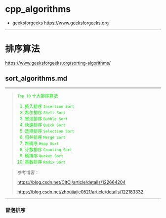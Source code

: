 # cpp_algorithms

* geeksforgeeks https://www.geeksforgeeks.org

--------------------------------------------------------------------------------

# 排序算法 

https://www.geeksforgeeks.org/sorting-algorithms/

## sort_algorithms.md

--------------------------------------------------------------------------------

> <font color="gree">
>
> 
> `Top 10` 十大排序算法 
>
> 1. 插入排序 `Insertion Sort`
> 2. 希尔排序 `Shell Sort`
> 3. 冒泡排序 `Bubble Sort`
> 4. 快速排序 `Quick Sort`
> 5. 选择排序 `Selection Sort`
> 6. 归并排序 `Merge Sort`
> 7. 堆排序   `Heap Sort`
> 8. 计数排序 `Counting Sort`
> 9. 桶排序   `Bucket Sort`
> 10. 基数排序 `Radix Sort`
>
> </font>

> 参考博客：
>
> https://blog.csdn.net/CltCj/article/details/122664204
>
> https://blog.csdn.net/zhoujiajie0521/article/details/122183332
> 


--------------------------------------------------------------------------------


### 冒泡排序

>
> 














































